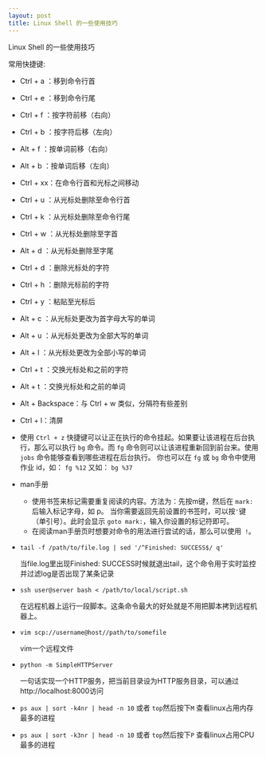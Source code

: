 ```yaml
---
layout: post
title: Linux Shell 的一些使用技巧
---
```


Linux Shell 的一些使用技巧

常用快捷键:

* Ctrl + a ：移到命令行首
* Ctrl + e ：移到命令行尾
* Ctrl + f ：按字符前移（右向）
* Ctrl + b ：按字符后移（左向）
* Alt + f ：按单词前移（右向）
* Alt + b ：按单词后移（左向）
* Ctrl + xx：在命令行首和光标之间移动
* Ctrl + u ：从光标处删除至命令行首
* Ctrl + k ：从光标处删除至命令行尾
* Ctrl + w ：从光标处删除至字首
* Alt + d ：从光标处删除至字尾
* Ctrl + d ：删除光标处的字符
* Ctrl + h ：删除光标前的字符
* Ctrl + y ：粘贴至光标后
* Alt + c ：从光标处更改为首字母大写的单词
* Alt + u ：从光标处更改为全部大写的单词
* Alt + l ：从光标处更改为全部小写的单词
* Ctrl + t ：交换光标处和之前的字符
* Alt + t ：交换光标处和之前的单词
* Alt + Backspace：与 Ctrl + w 类似，分隔符有些差别
* Ctrl + l：清屏

* 使用 `Ctrl + z` 快捷键可以让正在执行的命令挂起。如果要让该进程在后台执行，那么可以执行 `bg` 命令。而 `fg` 命令则可以让该进程重新回到前台来。使用 `jobs` 命令能够查看到哪些进程在后台执行。 你也可以在 `fg` 或 `bg` 命令中使用作业 id，如： `fg %12` 又如： `bg %37`
* man手册
	* 使用书签来标记需要重复阅读的内容。方法为：先按m键，然后在 `mark:` 后输入标记字母，如 p。 当你需要返回先前设置的书签时，可以按` ' `键（单引号）。此时会显示 `goto mark:`，输入你设置的标记符即可。
	* 在阅读man手册页时想要对命令的用法进行尝试的话，那么可以使用` !`。
* `tail -f /path/to/file.log | sed '/^Finished: SUCCESS$/ q' `

    当file.log里出现Finished: SUCCESS时候就退出tail，这个命令用于实时监控并过滤log是否出现了某条记录
* `ssh user@server bash < /path/to/local/script.sh `

    在远程机器上运行一段脚本。这条命令最大的好处就是不用把脚本拷到远程机器上。
* `vim scp://username@host//path/to/somefile`

    vim一个远程文件

* `python -m SimpleHTTPServer`

    一句话实现一个HTTP服务，把当前目录设为HTTP服务目录，可以通过http://localhost:8000访问

* `ps aux | sort -k4nr | head -n 10` 或者 `top`然后按下`M` 查看linux占用内存最多的进程

* `ps aux | sort -k3nr | head -n 10` 或者 `top`然后按下`P` 查看linux占用CPU最多的进程

